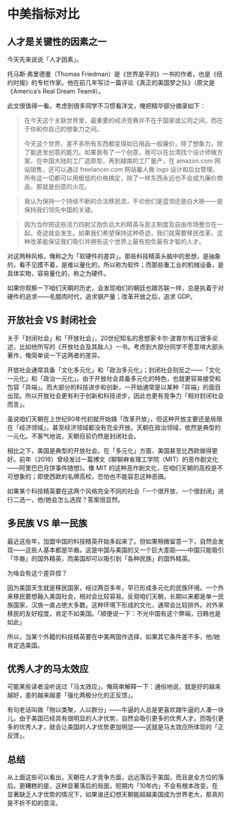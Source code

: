 # 中美指标对比

## 人才是关键性的因素之一
今天先来说说「人才因素」。

托马斯·弗里德曼（Thomas Friedman）是《世界是平的》一书的作者，也是《纽约时报》的专栏作家。他在前几年写过一篇评论《真正的美国梦之队》（原文是《America’s Real Dream Team》）。

此文很值得一看。考虑到很多同学不习惯看洋文，俺把精华部分摘录如下：

> 在今天这个关联世界里，最重要的经济竞赛并不在于国家或公司之间，而在于你和你自己的想象力之间。
>
> 今天这个世界，差不多所有东西都变得如日用品一般廉价，除了想象力，除了能迸发创意的能力。如果我有了一个创意，我可以在台湾找个设计师做方案，在中国大陆的工厂造原型，再到越南的工厂量产，在 amazon.com 网站销售，还可以通过 freelancer.com 网站雇人做 logo 设计和后台管理。所有这一切都可以用极低的价格搞定，除了一样东西永远也不会成为廉价商品，那就是创意的火花。

> 我认为保持一个持续不断的合法移民流，不论他们是蓝领还是白大褂——是保持我们领先中国的关键。

> 因为当你把这些活力四射又抱负远大的精英与民主制度及自由市场整合在一起，奇迹就会发生。如果我们希望保持这种奇迹，我们就需要移民改革，这种改革能保证我们吸引并拥有这个世界上最有抱负最有才智的人才。

对这两种风格，俺称之为「软硬件的差异」。那些科技精英头脑中的思想，是抽象的，看不见摸不着，是难以量化的，所以称为软件；而那些重工业的机械设备，是具体实物，容易量化的，称之为硬件。

如果你观察一下咱们天朝的历史，会发现咱们的朝廷也跟苏联一样，总是执着于对硬件的追求——毛腊肉时代，追求钢产量；改革开放之后，追求 GDP。

## 开放社会 VS 封闭社会
关于「封闭社会」和「开放社会」，20世纪知名的思想家卡尔·波普尔有过很多论述，比如他所写的《开放社会及其敌人》一书。考虑到大部分同学不愿意啃大部头著作，俺简单说一下这两者的差异。

开放社会通常具备「文化多元化」和「政治多元化」；封闭社会则反之——「文化一元化」和「政治一元化」。由于开放社会具备多元化的特色，也就更容易接受和包容「异端」。而大部分的科技进步和创新，一开始通常是以某种「异端」的面目出现。所以开放社会更有利于创新和科技进步，因此也更有竞争力「相对封闭社会而言」。

虽说咱们天朝在上世纪80年代初就开始搞「改革开放」，但这种开放主要还是局限在「经济领域」，甚至经济领域都没有完全开放。天朝在政治领域，依然是典型的一元化。不客气地说，天朝目前仍然是封闭社会。

相比之下，美国是典型的开放社会。在「多元化」方面，美国甚至比西欧做得更好。前年（2016）曾经发过一篇博文《聊聊麻省理工学院（MIT）的恶作剧文化——阿里巴巴月饼事件随想》。像 MIT 的这种恶作剧文化，在咱们天朝的高校是不可想象的；即使西欧的名牌高校，恐怕也不能容忍这种恶搞。

如果某个科技精英要在这两个风格完全不同的社会「一个很开放，一个很封闭」进行二选一，他/她会怎么选捏？答案很显然。

## 多民族 VS 单一民族

最近这些年，加盟中国的科技精英开始多起来了。但如果稍微留意一下，自然会发现——这些人基本都是华裔。这是中国与美国的又一个巨大差距——中国只能吸引「华裔」的国外精英，而美国却可以吸引到「各种民族」的国外精英。

为啥会有这个差异捏？

因为美国天生就是移民国家，经过两百多年，早已形成多元化的民族环境。一个外来移民要想融入美国社会，相对会比较容易。反观咱们天朝，长期以来都是单一民族国家，汉族一直占绝大多数。这种环境下形成的文化，通常会比较排外。对外来移民的友好程度，肯定不如美国。「顺便说一下：不光中国有这个弊端，日韩也是如此」

所以，当某个外籍的科技精英要在中美两国作选择，如果其它条件差不多，他/她肯定选美国。

## 优秀人才的马太效应

可能某些读者没听说过「马太效应」，俺简单解释一下：通俗地说，就是好的越来越好，差的越来越差「强化两极分化的正反馈」。

有句老话叫做「物以类聚，人以群分」——牛逼的人总是更喜欢跟牛逼的人凑一块儿。由于美国已经具有很明显的人才优势，自然会吸引更多的优秀人才。而吸引更多的优秀人才，就会让美国的人才优势更加明显——这就是马太效应所体现的「正反馈」。

## 总结

从上面这些可以看出，天朝在人才竞争方面，远远落后于美国，而且是全方位的落后。更糟糕的是，这种显著落后的局面，短期内「10年内」不会有根本改变。在显著缺乏人才优势的情况下，如果谁还幻想天朝能超越美国成为世界老大，那真的是不折不扣的意淫。
